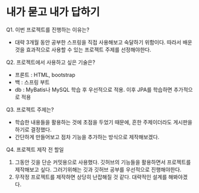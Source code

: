 # 내가 묻고 내가 답하기
Q1. 이번 프로젝트를 진행하는 이유는?
- 대략 3개월 동안 공부한 스프링을 직접 사용해보고 숙달하기 위함이다. 따라서 배운 것을 효과적으로 사용할 수 있는 프로젝트 주제를 선정해야한다.

Q2. 프로젝트에서 사용하고 싶은 기술은?
- 프론트 : HTML, bootstrap
- 백 : 스프링 부트
- db : MyBatis나 MySQL 학습 후 우선적으로 적용. 이후 JPA를 학습하면 추가적으로 적용

Q3. 프로젝트 주제는?
- 학습한 내용들을 활용하는 것에 초점을 두었기 때문에, 흔한 주제이더라도 게시판을 하기로 결정했다. 
- 간단하게 만들어보고 점차 기능을 추가하는 방식으로 제작해보겠다.

Q4. 프로젝트 제작 전 할일
1. 그동안 깃을 단순 커밋용으로 사용했다. 깃허브의 기능들을 활용하면서 프로젝트를 제작해보고 싶다. 그러기위해는 깃과 깃허브 공부를 우선적으로 진행해야한다.
2. 무작정 프로젝트를 제작하면 상당히 난잡해질 것 같다. 대략적인 설계를 해봐야겠다.